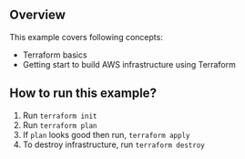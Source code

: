 ## Overview
This example covers following concepts:
* Terraform basics
* Getting start to build AWS infrastructure using Terraform

## How to run this example?

1. Run `terraform init`
2. Run `terraform plan`
4. If `plan` looks good then run, `terraform apply`
5. To destroy infrastructure, run `terraform destroy`
